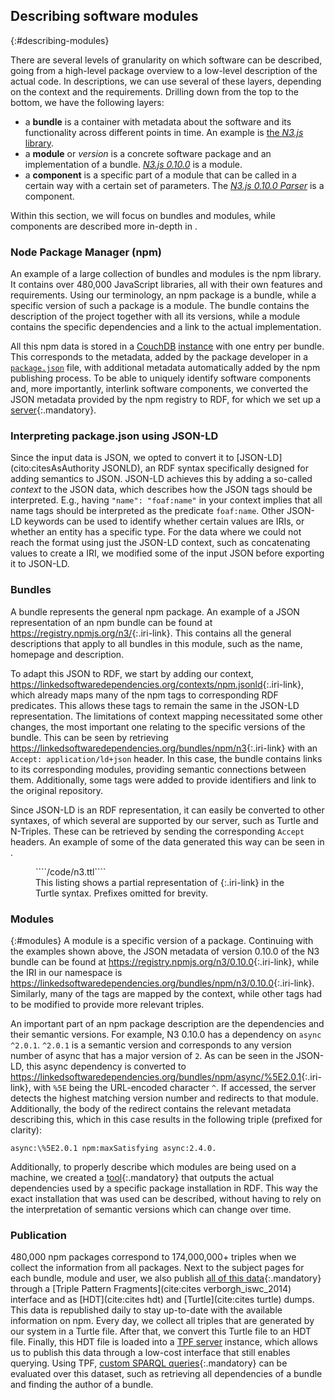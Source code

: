 ## Describing software modules
{:#describing-modules}

There are several levels of granularity on which software can be described,
going from a high-level package overview to a low-level description of the actual code.
In descriptions, we can use several of these layers,
depending on the context and the requirements.
Drilling down from the top to the bottom, we have the following layers:
 
 - a **bundle** is a container
 with metadata about the software and its functionality
 across different points in time.
 An example is [the *N3.js* library](https://linkedsoftwaredependencies.org/bundles/npm/n3).
 - a **module** or *version* is a concrete software package
 and an implementation of a bundle.
 [*N3.js 0.10.0*](https://linkedsoftwaredependencies.org/bundles/npm/n3/0.10.0) is a module.
 - a **component** is a specific part of a module 
 that can be called in a certain way with a certain set of parameters.
 The [*N3.js 0.10.0 Parser*](https://github.com/RubenVerborgh/N3.js/blob/v0.10.0/lib/N3Parser.js) is a component.

Within this section, we will focus on bundles and modules,
while components are described more in-depth in [](#describing-components).

### Node Package Manager (npm)
An example of a large collection of bundles and modules is the npm library.
It contains over 480,000 JavaScript libraries,
all with their own features and requirements.
Using our terminology,
an npm package is a bundle,
while a specific version of such a package is a module.
The bundle contains the description of the project together with all its versions,
while a module contains the specific dependencies and a link to the actual implementation.

All this npm data is stored in a [CouchDB](http://couchdb.apache.org/)
[instance](https://registry.npmjs.org/) with one entry per bundle.
This corresponds to the metadata, added by the package developer in a [`package.json`](https://docs.npmjs.com/files/package.json) file,
with additional metadata automatically added by the npm publishing process.
To be able to uniquely identify software components and,
more importantly, interlink software components,
we converted the JSON metadata provided by the npm registry to RDF,
for which we set up a [server](https://github.com/LinkedSoftwareDependencies/npm-extraction-server){:.mandatory}.

### Interpreting package.json using JSON-LD
Since the input data is JSON,
we opted to convert it to [JSON-LD](cito:citesAsAuthority JSONLD),
an RDF syntax specifically designed for adding semantics to JSON.
JSON-LD achieves this by adding a so-called *context* to the JSON data,
which describes how the JSON tags should be interpreted.
E.g., having `"name": "foaf:name"` in your context implies
that all name tags should be interpreted as the predicate `foaf:name`.
Other JSON-LD keywords can be used to identify whether certain values are IRIs,
or whether an entity has a specific type.
For the data where we could not reach the format using just the JSON-LD context,
such as concatenating values to create a IRI,
we modified some of the input JSON before exporting it to JSON-LD.

### Bundles
A bundle represents the general npm package.
An example of a JSON representation of an npm bundle can be found at <https://registry.npmjs.org/n3/>{:.iri-link}.
This contains all the general descriptions that apply to all bundles in this module,
such as the name, homepage and description.

To adapt this JSON to RDF,
we start by adding our context,
<https://linkedsoftwaredependencies.org/contexts/npm.jsonld>{:.iri-link},
which already maps many of the npm tags to corresponding RDF predicates.
This allows these tags to remain the same in the JSON-LD representation.
The limitations of context mapping necessitated
some other changes,
the most important one relating to the specific versions of the bundle.
This can be seen by retrieving <https://linkedsoftwaredependencies.org/bundles/npm/n3>{:.iri-link} with an `Accept: application/ld+json` header.
In this case, the bundle contains links to its corresponding modules,
providing semantic connections between them.
Additionally, some tags were added to provide identifiers and link to the original repository.

Since JSON-LD is an RDF representation, it can easily be converted to other syntaxes,
of which several are supported by our server,
such as Turtle and N-Triples.
These can be retrieved by sending the corresponding `Accept` headers.
An example of some of the data generated this way can be seen in [](#n3.ttl).

<figure id="n3.ttl" class="listing">
````/code/n3.ttl````
<figcaption markdown="block">
This listing shows a partial representation of <https://linkedsoftwaredependencies.org/bundles/npm/n3>{:.iri-link} in the Turtle syntax.
Prefixes omitted for brevity.
</figcaption>
</figure>

### Modules
{:#modules}
A module is a specific version of a package.
Continuing with the examples shown above,
the JSON metadata of version 0.10.0 of the N3 bundle can be found at
<https://registry.npmjs.org/n3/0.10.0>{:.iri-link},
while the IRI in our namespace is <https://linkedsoftwaredependencies.org/bundles/npm/n3/0.10.0>{:.iri-link}.
Similarly, many of the tags are mapped by the context,
while other tags had to be modified to provide more relevant triples.

An important part of an npm package description are the dependencies
and their semantic versions.
For example, N3 0.10.0 has a dependency on `async ^2.0.1`.
`^2.0.1` is a semantic version and corresponds to any version number
of async that has a major version of `2`.
As can be seen in the JSON-LD,
this async dependency is converted to 
<https://linkedsoftwaredependencies.org/bundles/npm/async/%5E2.0.1>{:.iri-link},
with `%5E` being the URL-encoded character `^`.
If accessed, the server detects the highest matching version number
and redirects to that module.
Additionally, the body of the redirect contains the relevant metadata describing this,
which in this case results in the following triple (prefixed for clarity):

```
async:\%5E2.0.1 npm:maxSatisfying async:2.4.0.
```

Additionally, to properly describe which modules are being used on a machine,
we created a [tool](https://github.com/LinkedSoftwareDependencies/node-dependency-parser){:.mandatory}
that outputs the actual dependencies
used by a specific package installation in RDF.
This way the exact installation that was used can be described,
without having to rely on the interpretation of semantic versions which can change over time.

### Publication
480,000 npm packages correspond to 174,000,000+ triples when we collect the information from all packages.
Next to the subject pages for each bundle, module and user,
we also publish [all of this data](https://linkedsoftwaredependencies.org/){:.mandatory} through a [Triple Pattern Fragments](cite:cites verborgh_iswc_2014) interface
and as [HDT](cite:cites hdt) and [Turtle](cite:cites turtle) dumps.
This data is republished daily to stay up-to-date with the available information on npm.
Every day, we collect all triples that are generated by our system in a Turtle file.
After that, we convert this Turtle file to an HDT file.
Finally, this HDT file is loaded into a [TPF server](https://github.com/LinkedDataFragments/Server.js) instance,
which allows us to publish this data through a low-cost interface that still enables querying.
Using TPF, [custom SPARQL queries](https://query.linkedsoftwaredependencies.org/){:.mandatory} can be evaluated over this dataset,
such as retrieving all dependencies of a bundle and finding the author of a bundle.

